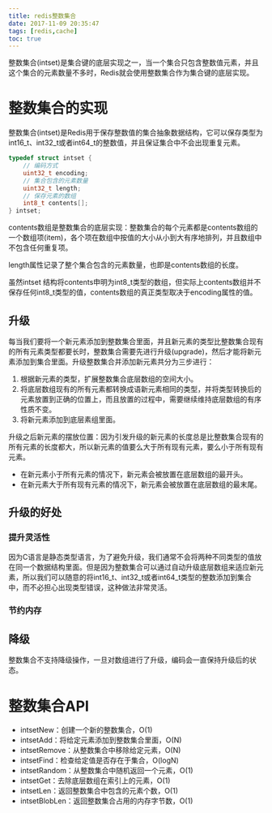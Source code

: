 ```yaml
---
title: redis整数集合
date: 2017-11-09 20:35:47
tags: [redis,cache]
toc: true
---
```


整数集合(intset)是集合键的底层实现之一，当一个集合只包含整数值元素，并且这个集合的元素数量不多时，Redis就会使用整数集合作为集合键的底层实现。

<!-- more -->

# 整数集合的实现

整数集合(intset)是Redis用于保存整数值的集合抽象数据结构，它可以保存类型为int16\_t、int32\_t或者int64\_t的整数值，并且保证集合中不会出现重复元素。

```c
typedef struct intset {
	// 编码方式
  	uint32_t encoding;
  	// 集合包含的元素数量
  	uint32_t length;
  	// 保存元素的数组
  	int8_t contents[];
} intset;
```

contents数组是整数集合的底层实现：整数集合的每个元素都是contents数组的一个数组项(item)，各个项在数组中按值的大小从小到大有序地排列，并且数组中不包含任何重复项。

length属性记录了整个集合包含的元素数量，也即是contents数组的长度。

虽然intset 结构将contents申明为int8\_t类型的数组，但实际上contents数组并不保存任何int8\_t类型的值，contents数组的真正类型取决于encoding属性的值。

## 升级

每当我们要将一个新元素添加到整数集合里面，并且新元素的类型比整数集合现有的所有元素类型都要长时，整数集合需要先进行升级(upgrade)，然后才能将新元素添加到集合里面。升级整数集合并添加新元素共分为三步进行：

1. 根据新元素的类型，扩展整数集合底层数组的空间大小。
2. 将底层数组现有的所有元素都转换成语新元素相同的类型，并将类型转换后的元素放置到正确的位置上，而且放置的过程中，需要继续维持底层数组的有序性质不变。
3. 将新元素添加到底层素组里面。

升级之后新元素的摆放位置：因为引发升级的新元素的长度总是比整数集合现有的所有元素的长度都大，所以新元素的值要么大于所有现有元素，要么小于所有现有元素。

* 在新元素小于所有元素的情况下，新元素会被放置在底层数组的最开头。
* 在新元素大于所有现有元素的情况下，新元素会被放置在底层数组的最末尾。

##  升级的好处

### 提升灵活性

因为C语言是静态类型语言，为了避免升级，我们通常不会将两种不同类型的值放在同一个数据结构里面。但是因为整数集合可以通过自动升级底层数组来适应新元素，所以我们可以随意的将int16\_t、int32\_t或者int64\_t类型的整数添加到集合中，而不必担心出现类型错误，这种做法非常灵活。

### 节约内存

## 降级

整数集合不支持降级操作，一旦对数组进行了升级，编码会一直保持升级后的状态。

# 整数集合API

* intsetNew：创建一个新的整数集合，O(1)
* intsetAdd：将给定元素添加到整数集合里面，O(N)
* intsetRemove：从整数集合中移除给定元素，O(N)
* intsetFind：检查给定值是否存在于集合，O(logN)
* intsetRandom：从整数集合中随机返回一个元素，O(1)
* intsetGet：去除底层数组在索引上的元素，O(1)
* intsetLen：返回整数集合中包含的元素个数，O(1)
* intsetBlobLen：返回整数集合占用的内存字节数，O(1)